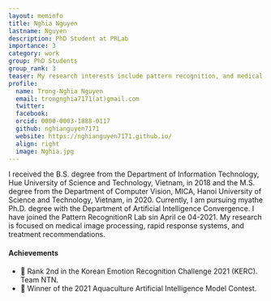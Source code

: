 ```yaml
---
layout: meminfo
title: Nghia Nguyen
lastname: Nguyen
description: PhD Student at PRLab
importance: 3
category: work
group: PhD Students
group_rank: 3
teaser: My research interests include pattern recognition, and medical image processing, and time series data analysis...
profile:
  name: Trong-Nghia Nguyen
  email: trongnghia7171(at)gmail.com
  twitter:
  facebook:
  orcid: 0000-0003-1888-0117
  github: nghianguyen7171
  website: https://nghianguyen7171.github.io/
  align: right
  image: Nghia.jpg
---
```



I received the B.S. degree from the Department of Information Technology, Hue University of Science and Technology, Vietnam, in 2018 and the M.S. degree from the Department of Computer Vision, MICA, Hanoi University of Science and Technology, Vietnam, in 2020. Currently, I am pursuing myathe Ph.D. degree with the Department of Artificial Intelligence Convergence. I have joined the Pattern RecognitionR Lab sin April ce 04-2021. My research is focused on medical image processing, rapid response systems, and treatment recommendations.


#### Achievements
* :2nd_place_medal: Rank 2nd in the Korean Emotion Recognition Challenge 2021 (KERC). Team NTN.
* :1st_place_medal: Winner of the 2021 Aquaculture Artificial Intelligence Model Contest.

<!--stackedit_data:
eyJoaXN0b3J5IjpbMTg2MzkyNTA2MCwxNDI0MDUwODk2LDk0Nz
gxOTEwMF19
-->
